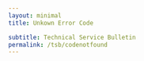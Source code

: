 ```yaml
---
layout: minimal
title: Unkown Error Code

subtitle: Technical Service Bulletin
permalink: /tsb/codenotfound
---
```

<div id="errorCode"></div>

<script>
    // Function to extract URL parameters
    function getUrlParameter(name) {
        name = name.replace(/[\[]/, '\\[').replace(/[\]]/, '\\]');
        var regex = new RegExp('[\\?&]' + name + '=([^&#]*)');
        var results = regex.exec(window.location.search);
        return results === null ? '' : decodeURIComponent(results[1].replace(/\+/g, ' '));
    };

    // Get the error code from URL parameter
    var errorId = getUrlParameter('errorId');

    // Update the text on the page
    var errorCodeElement = document.getElementById('errorCode');
    errorCodeElement.textContent = 'Error Code: ' + errorId;
</script>
